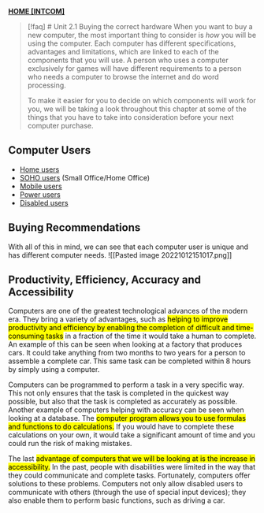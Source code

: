 **[HOME [INTCOM]](INTCOM11.md#^MIDCH1)**

> [!faq] # Unit 2.1 Buying the correct hardware
> When you want to buy a new computer, the most important thing to consider is _how_ you will be using the computer. Each computer has different specifications, advantages and limitations, which are linked to each of the components that you will use. A person who uses a computer exclusively for games will have different requirements to a person who needs a computer to browse the internet and do word processing.
> 
> To make it easier for you to decide on which components will work for you, we will be taking a look throughout this chapter at some of the things that you have to take into consideration before your next computer purchase.

## Computer Users
- [Home users](INTCOMhomeusers.md)
- [SOHO users](INTCOMSOHOuserts.md) (Small Office/Home Office)
- [Mobile users](INTCOMmobileusert.md)
- [Power users](INTCOMpowerusers.md)
- [Disabled users](INTCOMdisabledusers.md)

## Buying Recommendations
With all of this in mind, we can see that each computer user is unique and has different computer needs.
![[Pasted image 20221012151017.png]]

## Productivity, Efficiency, Accuracy and Accessibility
Computers are one of the greatest technological advances of the modern era. They bring a variety of advantages, such as <mark class="hltr-blue">helping to improve productivity and efficiency by enabling the completion of difficult and time-consuming tasks</mark> in a fraction of the time it would take a human to complete. An example of this can be seen when looking at a factory that produces cars. It could take anything from two months to two years for a person to assemble a complete car. This same task can be completed within 8 hours by simply using a computer.

Computers can be programmed to perform a task in a very specific way. This not only ensures that the task is completed in the quickest way possible, but also that the task is completed as accurately as possible. Another example of computers helping with accuracy can be seen when looking at a database. The <mark class="hltr-blue">computer program allows you to use formulas and functions to do calculations.</mark> If you would have to complete these calculations on your own, it would take a significant amount of time and you could run the risk of making mistakes.

The last <mark class="hltr-blue">advantage of computers that we will be looking at is the increase in accessibility.</mark> In the past, people with disabilities were limited in the way that they could communicate and complete tasks. Fortunately, computers offer solutions to these problems. Computers not only allow disabled users to communicate with others (through the use of special input devices); they also enable them to perform basic functions, such as driving a car.